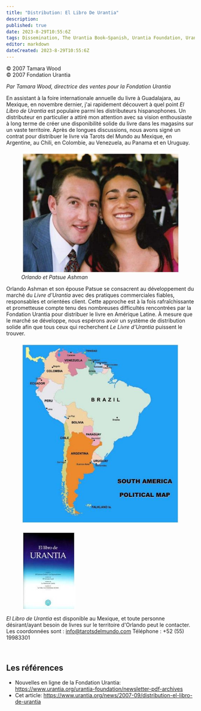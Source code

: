 ```yaml
---
title: "Distribution: El Libro De Urantia"
description: 
published: true
date: 2023-8-29T10:55:6Z
tags: Dissemination, The Urantia Book—Spanish, Urantia Foundation, Urantia Foundation News Online, article
editor: markdown
dateCreated: 2023-8-29T10:55:6Z
---
```


<p class="v-card v-sheet theme--light gray lighten-3 px-2">© 2007 Tamara Wood<br>© 2007 Fondation Urantia</p>


_Par Tamara Wood, directrice des ventes pour la Fondation Urantia_

En assistant à la foire internationale annuelle du livre à Guadalajara, au Mexique, en novembre dernier, j'ai rapidement découvert à quel point _El Libro de Urantia_ est populaire parmi les distributeurs hispanophones. Un distributeur en particulier a attiré mon attention avec sa vision enthousiaste à long terme de créer une disponibilité solide du livre dans les magasins sur un vaste territoire. Après de longues discussions, nous avons signé un contrat pour distribuer le livre via Tarots del Mundo au Mexique, en Argentine, au Chili, en Colombie, au Venezuela, au Panama et en Uruguay.

<figure id="Figure_1" class="image urantiapedia">
<img src="/image/article/UF_News_Online/2007_09/030.jpg">
<figcaption><em>Orlando et Patsue Ashman</em></figcaption>
</figure>

Orlando Ashman et son épouse Patsue se consacrent au développement du marché du _Livre d'Urantia_ avec des pratiques commerciales fiables, responsables et orientées client. Cette approche est à la fois rafraîchissante et prometteuse compte tenu des nombreuses difficultés rencontrées par la Fondation Urantia pour distribuer le livre en Amérique Latine. À mesure que le marché se développe, nous espérons avoir un système de distribution solide afin que tous ceux qui recherchent _Le Livre d'Urantia_ puissent le trouver.

<figure id="Figure_2" class="image urantiapedia">
<img src="/image/article/UF_News_Online/2007_09/035.jpg">
</figure>

<figure id="Figure_3" class="image urantiapedia image-style-align-right">
<img src="/image/article/UF_News_Online/2007_09/031.jpg">
</figure>

_El Libro de Urantia_ est disponible au Mexique, et toute personne désirant/ayant besoin de livres sur le territoire d'Orlando peut le contacter. Les coordonnées sont : info@tarotsdelmundo.com Téléphone : +52 (55) 19983301

<br style="clear:both;"/>


## Les références

- Nouvelles en ligne de la Fondation Urantia: https://www.urantia.org/urantia-foundation/newsletter-pdf-archives
- Cet article: https://www.urantia.org/news/2007-09/distribution-el-libro-de-urantia


